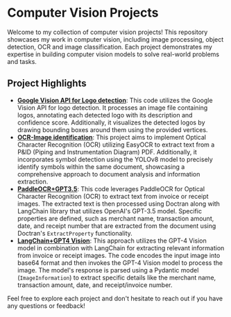 # Computer Vision Projects

Welcome to my collection of computer vision projects! This repository showcases my work in computer vision, including image processing, object detection, OCR and image classification. Each project demonstrates my expertise in building computer vision models to solve real-world problems and tasks.

## Project Highlights

- **[Google Vision API for Logo detection](https://github.com/jahnvisikligar/Computer-Vision/tree/main/Google_Vision_API)**: This code utilizes the Google Vision API for logo detection. It processes an image file containing logos, annotating each detected logo with its description and confidence score. Additionally, it visualizes the detected logos by drawing bounding boxes around them using the provided vertices.
- **[OCR-Image identification](https://github.com/jahnvisikligar/Computer-Vision/tree/main/OCR_Image%20identification)**: This project aims to implement Optical Character Recognition (OCR) utilizing EasyOCR to extract text from a P&ID (Piping and Instrumentation Diagram) PDF. Additionally, it incorporates symbol detection using the YOLOv8 model to precisely identify symbols within the same document, showcasing a comprehensive approach to document analysis and information extraction.
- **[PaddleOCR+GPT3.5](https://github.com/jahnvisikligar/Computer-Vision/tree/main/PaddleOCR%2BGPT3.5)**: This code leverages PaddleOCR for Optical Character Recognition (OCR) to extract text from invoice or receipt images. The extracted text is then processed using Doctran along with LangChain library that utilizes OpenAI's GPT-3.5 model. Specific properties are defined, such as merchant name, transaction amount, date, and receipt number that are extracted from the document using Doctran's `ExtractProperty` functionality.
- **[LangChain+GPT4 Vision](https://github.com/jahnvisikligar/Computer-Vision/tree/main/LangChain%2BGPT4%20Vision)**: This approach utilizes the GPT-4 Vision model in combination with LangChain for extracting relevant information from invoice or receipt images. The code encodes the input image into base64 format and then invokes the GPT-4 Vision model to process the image. The model's response is parsed using a Pydantic model (`ImageInformation`) to extract specific details like the merchant name, transaction amount, date, and receipt/invoice number.


Feel free to explore each project and don't hesitate to reach out if you have any questions or feedback!

